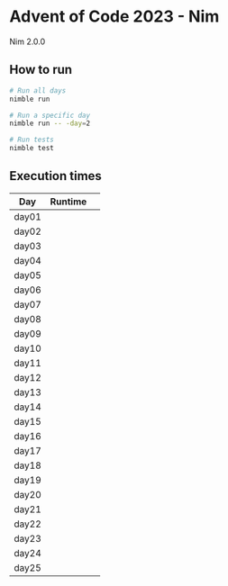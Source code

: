 # Advent of Code 2023 - Nim

Nim 2.0.0

## How to run
```bash
# Run all days
nimble run

# Run a specific day
nimble run -- -day=2

# Run tests
nimble test
```

## Execution times

| Day    | Runtime      |     |
| :----: | :----------: | :-: |
| day01  |              |     |
| day02  |              |     |
| day03  |              |     |
| day04  |              |     |
| day05  |              |     |
| day06  |              |     |
| day07  |              |     |
| day08  |              |     |
| day09  |              |     |
| day10  |              |     |
| day11  |              |     |
| day12  |              |     |
| day13  |              |     |
| day14  |              |     |
| day15  |              |     |
| day16  |              |     |
| day17  |              |     |
| day18  |              |     |
| day19  |              |     | 
| day20  |              |     |
| day21  |              |     |
| day22  |              |     |
| day23  |              |     |
| day24  |              |     |
| day25  |              |     |